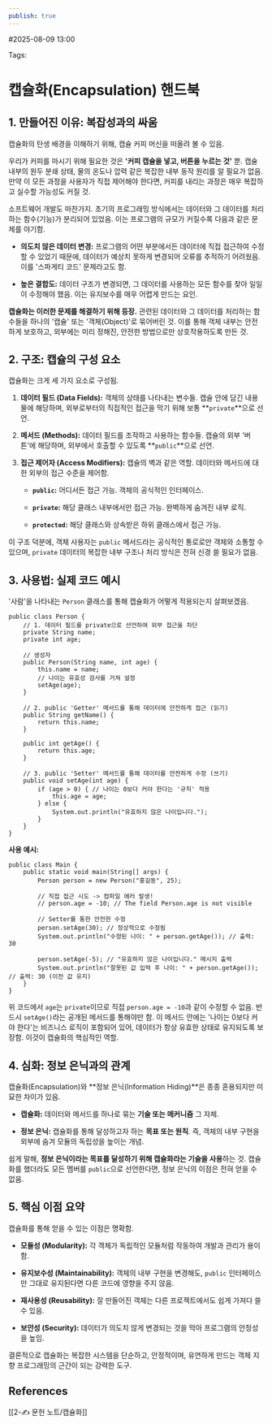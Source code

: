 ```yaml
---
publish: true
---
```

#2025-08-09 13:00

Tags:

# 캡슐화(Encapsulation) 핸드북

## 1. 만들어진 이유: 복잡성과의 싸움

캡슐화의 탄생 배경을 이해하기 위해, 캡슐 커피 머신을 떠올려 볼 수 있음.

우리가 커피를 마시기 위해 필요한 것은 **'커피 캡슐을 넣고, 버튼을 누르는 것'** 뿐. 캡슐 내부의 원두 분쇄 상태, 물의 온도나 압력 같은 복잡한 내부 동작 원리를 알 필요가 없음. 만약 이 모든 과정을 사용자가 직접 제어해야 한다면, 커피를 내리는 과정은 매우 복잡하고 실수할 가능성도 커질 것.

소프트웨어 개발도 마찬가지. 초기의 프로그래밍 방식에서는 데이터와 그 데이터를 처리하는 함수(기능)가 분리되어 있었음. 이는 프로그램의 규모가 커질수록 다음과 같은 문제를 야기함.

- **의도치 않은 데이터 변경:** 프로그램의 어떤 부분에서든 데이터에 직접 접근하여 수정할 수 있었기 때문에, 데이터가 예상치 못하게 변경되어 오류를 추적하기 어려웠음. 이를 '스파게티 코드' 문제라고도 함.
    
- **높은 결합도:** 데이터 구조가 변경되면, 그 데이터를 사용하는 모든 함수를 찾아 일일이 수정해야 했음. 이는 유지보수를 매우 어렵게 만드는 요인.
    

**캡슐화는 이러한 문제를 해결하기 위해 등장.** 관련된 데이터와 그 데이터를 처리하는 함수들을 하나의 '캡슐' 또는 '객체(Object)'로 묶어버린 것. 이를 통해 객체 내부는 안전하게 보호하고, 외부에는 미리 정해진, 안전한 방법으로만 상호작용하도록 만든 것.

## 2. 구조: 캡슐의 구성 요소

캡슐화는 크게 세 가지 요소로 구성됨.

1. **데이터 필드 (Data Fields):** 객체의 상태를 나타내는 변수들. 캡슐 안에 담긴 내용물에 해당하며, 외부로부터의 직접적인 접근을 막기 위해 보통 **`private`**으로 선언.
    
2. **메서드 (Methods):** 데이터 필드를 조작하고 사용하는 함수들. 캡슐의 외부 '버튼'에 해당하며, 외부에서 호출할 수 있도록 **`public`**으로 선언.
    
3. **접근 제어자 (Access Modifiers):** 캡슐의 벽과 같은 역할. 데이터와 메서드에 대한 외부의 접근 수준을 제어함.
    
    - **`public`:** 어디서든 접근 가능. 객체의 공식적인 인터페이스.
        
    - **`private`:** 해당 클래스 내부에서만 접근 가능. 완벽하게 숨겨진 내부 로직.
        
    - **`protected`:** 해당 클래스와 상속받은 하위 클래스에서 접근 가능.
        

이 구조 덕분에, 객체 사용자는 `public` 메서드라는 공식적인 통로로만 객체와 소통할 수 있으며, `private` 데이터의 복잡한 내부 구조나 처리 방식은 전혀 신경 쓸 필요가 없음.

## 3. 사용법: 실제 코드 예시

'사람'을 나타내는 `Person` 클래스를 통해 캡슐화가 어떻게 적용되는지 살펴보겠음.

```
public class Person {
    // 1. 데이터 필드를 private으로 선언하여 외부 접근을 차단
    private String name;
    private int age;

    // 생성자
    public Person(String name, int age) {
        this.name = name;
        // 나이는 유효성 검사를 거쳐 설정
        setAge(age);
    }

    // 2. public 'Getter' 메서드를 통해 데이터에 안전하게 접근 (읽기)
    public String getName() {
        return this.name;
    }

    public int getAge() {
        return this.age;
    }

    // 3. public 'Setter' 메서드를 통해 데이터를 안전하게 수정 (쓰기)
    public void setAge(int age) {
        if (age > 0) { // 나이는 0보다 커야 한다는 '규칙' 적용
            this.age = age;
        } else {
            System.out.println("유효하지 않은 나이입니다.");
        }
    }
}
```

**사용 예시:**

```
public class Main {
    public static void main(String[] args) {
        Person person = new Person("홍길동", 25);

        // 직접 접근 시도 -> 컴파일 에러 발생!
        // person.age = -10; // The field Person.age is not visible

        // Setter를 통한 안전한 수정
        person.setAge(30); // 정상적으로 수정됨
        System.out.println("수정된 나이: " + person.getAge()); // 출력: 30

        person.setAge(-5); // "유효하지 않은 나이입니다." 메시지 출력
        System.out.println("잘못된 값 입력 후 나이: " + person.getAge()); // 출력: 30 (이전 값 유지)
    }
}
```

위 코드에서 `age`는 `private`이므로 직접 `person.age = -10`과 같이 수정할 수 없음. 반드시 `setAge()`라는 공개된 메서드를 통해야만 함. 이 메서드 안에는 '나이는 0보다 커야 한다'는 비즈니스 로직이 포함되어 있어, 데이터가 항상 유효한 상태로 유지되도록 보장함. 이것이 캡슐화의 핵심적인 역할.

## 4. 심화: 정보 은닉과의 관계

캡슐화(Encapsulation)와 **정보 은닉(Information Hiding)**은 종종 혼용되지만 미묘한 차이가 있음.

- **캡슐화:** 데이터와 메서드를 하나로 묶는 **기술 또는 메커니즘** 그 자체.
    
- **정보 은닉:** 캡슐화를 통해 달성하고자 하는 **목표 또는 원칙**. 즉, 객체의 내부 구현을 외부에 숨겨 모듈의 독립성을 높이는 개념.
    

쉽게 말해, **정보 은닉이라는 목표를 달성하기 위해 캡슐화라는 기술을 사용**하는 것. 캡슐화를 했더라도 모든 멤버를 `public`으로 선언한다면, 정보 은닉의 이점은 전혀 얻을 수 없음.

## 5. 핵심 이점 요약

캡슐화를 통해 얻을 수 있는 이점은 명확함.

- **모듈성 (Modularity):** 각 객체가 독립적인 모듈처럼 작동하여 개발과 관리가 용이함.
    
- **유지보수성 (Maintainability):** 객체의 내부 구현을 변경해도, `public` 인터페이스만 그대로 유지된다면 다른 코드에 영향을 주지 않음.
    
- **재사용성 (Reusability):** 잘 만들어진 객체는 다른 프로젝트에서도 쉽게 가져다 쓸 수 있음.
    
- **보안성 (Security):** 데이터가 의도치 않게 변경되는 것을 막아 프로그램의 안정성을 높임.
    

결론적으로 캡슐화는 복잡한 시스템을 단순하고, 안정적이며, 유연하게 만드는 객체 지향 프로그래밍의 근간이 되는 강력한 도구.

## References
[[2-✍️ 문헌 노트/캡슐화]]
